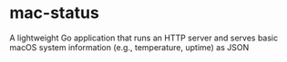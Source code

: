 # mac-status
A lightweight Go application that runs an HTTP server and serves basic macOS system information (e.g., temperature, uptime) as JSON
